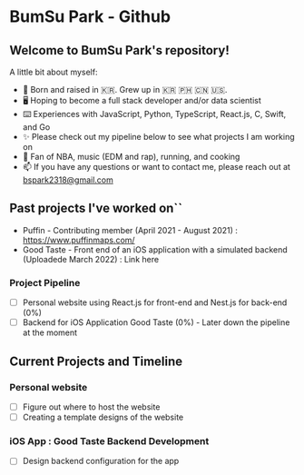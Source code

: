 # BumSu Park - Github

## Welcome to BumSu Park's repository! 
A little bit about myself: 
- 🐣 Born and raised in 🇰🇷. Grew up in 🇰🇷 🇵🇭 🇨🇳 🇺🇸.
- 🖥 Hoping to become a full stack developer and/or data scientist
- ⌨️ Experiences with JavaScript, Python, TypeScript, React.js, C, Swift, and Go
- ✨ Please check out my pipeline below to see what projects I am working on 
- 🏀 Fan of NBA, music (EDM and rap), running, and cooking
- 📫 If you have any questions or want to contact me, please reach out at bspark2318@gmail.com

## Past projects I've worked on``
- Puffin  - Contributing member (April 2021 - August 2021) : https://www.puffinmaps.com/
- Good Taste - Front end of an iOS application with a simulated backend (Uploadede March 2022) : Link here

### Project Pipeline 
- [ ] Personal website using React.js for front-end and Nest.js for back-end (0%)
- [ ] Backend for iOS Application Good Taste (0%) - Later down the pipeline at the moment

## Current Projects and Timeline

### Personal website 
- [ ] Figure out where to host the website 
- [ ] Creating a template designs of the website

### iOS App : Good Taste Backend Development 
- [ ] Design backend configuration for the app


